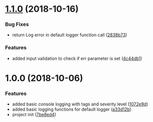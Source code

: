# [1.1.0](https://github.com/janritter/go-lightning-log/compare/1.0.0...1.1.0) (2018-10-16)


### Bug Fixes

* return Log error in default logger function call ([2838b73](https://github.com/janritter/go-lightning-log/commit/2838b73))


### Features

* added input validation to check if err parameter is set ([4c44db1](https://github.com/janritter/go-lightning-log/commit/4c44db1))

# 1.0.0 (2018-10-06)


### Features

* added basic console logging with tags and severity level ([1072e9d](https://github.com/janritter/go-lightning-log/commit/1072e9d))
* added basic logging functions for default logger ([a33d12b](https://github.com/janritter/go-lightning-log/commit/a33d12b))
* project init ([7be8ed4](https://github.com/janritter/go-lightning-log/commit/7be8ed4))
